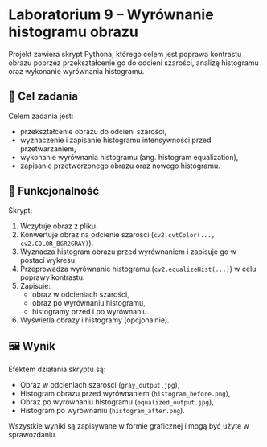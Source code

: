 # Laboratorium 9 – Wyrównanie histogramu obrazu

Projekt zawiera skrypt Pythona, którego celem jest poprawa kontrastu obrazu poprzez przekształcenie go do odcieni szarości, analizę histogramu oraz wykonanie wyrównania histogramu.

## 📌 Cel zadania

Celem zadania jest:

- przekształcenie obrazu do odcieni szarości,
- wyznaczenie i zapisanie histogramu intensywności przed przetwarzaniem,
- wykonanie wyrównania histogramu (ang. histogram equalization),
- zapisanie przetworzonego obrazu oraz nowego histogramu.

## 🧠 Funkcjonalność

Skrypt:

1. Wczytuje obraz z pliku.
2. Konwertuje obraz na odcienie szarości (`cv2.cvtColor(..., cv2.COLOR_BGR2GRAY)`).
3. Wyznacza histogram obrazu przed wyrównaniem i zapisuje go w postaci wykresu.
4. Przeprowadza wyrównanie histogramu (`cv2.equalizeHist(...)`) w celu poprawy kontrastu.
5. Zapisuje:
   - obraz w odcieniach szarości,
   - obraz po wyrównaniu histogramu,
   - histogramy przed i po wyrównaniu.
6. Wyświetla obrazy i histogramy (opcjonalnie).

## 🖼️ Wynik

Efektem działania skryptu są:

- Obraz w odcieniach szarości (`gray_output.jpg`),
- Histogram obrazu przed wyrównaniem (`histogram_before.png`),
- Obraz po wyrównaniu histogramu (`equalized_output.jpg`),
- Histogram po wyrównaniu (`histogram_after.png`).

Wszystkie wyniki są zapisywane w formie graficznej i mogą być użyte w sprawozdaniu.
